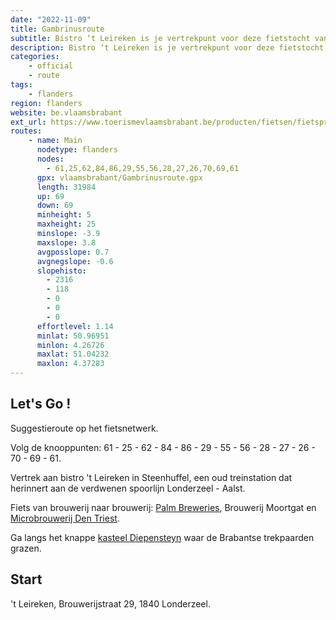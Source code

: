 ```yaml
---
date: "2022-11-09"
title: Gambrinusroute
subtitle: Bistro ‘t Leireken is je vertrekpunt voor deze fietstocht van brouwerij naar brouwerij
description: Bistro ‘t Leireken is je vertrekpunt voor deze fietstocht van brouwerij naar brouwerij. Fiets langs het knappe kasteel Diepensteyn waar je de Brabantse trekpaarden in al hun glorie kan bewonderen.
categories:
    - official
    - route
tags:
    - flanders
region: flanders
website: be.vlaamsbrabant
ext_url: https://www.toerismevlaamsbrabant.be/producten/fietsen/fietsproducten/gambrinusroute/index.html
routes:
    - name: Main
      nodetype: flanders
      nodes:
        - 61,25,62,84,86,29,55,56,28,27,26,70,69,61
      gpx: vlaamsbrabant/Gambrinusroute.gpx
      length: 31984
      up: 69
      down: 69
      minheight: 5
      maxheight: 25
      minslope: -3.9
      maxslope: 3.8
      avgposslope: 0.7
      avgnegslope: -0.6
      slopehisto:
        - 2316
        - 118
        - 0
        - 0
        - 0
      effortlevel: 1.14
      minlat: 50.96951
      minlon: 4.26726
      maxlat: 51.04232
      maxlon: 4.37283
---
```


## Let's Go ! 

Suggestieroute op het fietsnetwerk.

Volg de knooppunten: 61 - 25 - 62 - 84 - 86 - 29 - 55 - 56 - 28 - 27 - 26 - 70 - 69 - 61.

Vertrek aan bistro 't Leireken in Steenhuffel, een oud treinstation dat herinnert aan de verdwenen spoorlijn Londerzeel - Aalst.

Fiets van brouwerij naar brouwerij: [Palm Breweries](https://www.toerismevlaamsbrabant.be/producten/bezoeken/bezienswaardigheden/brouwerij-en-paardenstoeterij-palm/), Brouwerij Moortgat en [Microbrouwerij Den Triest](https://www.toerismevlaamsbrabant.be/producten/bezoeken/bezienswaardigheden/microbrouwerij-den-triest/).

Ga langs het knappe [kasteel Diepensteyn](https://www.toerismevlaamsbrabant.be/producten/bezoeken/bezienswaardigheden/kasteel-diepensteyn/) waar de Brabantse trekpaarden grazen.

## Start

't Leireken, Brouwerijstraat 29, 1840 Londerzeel.
